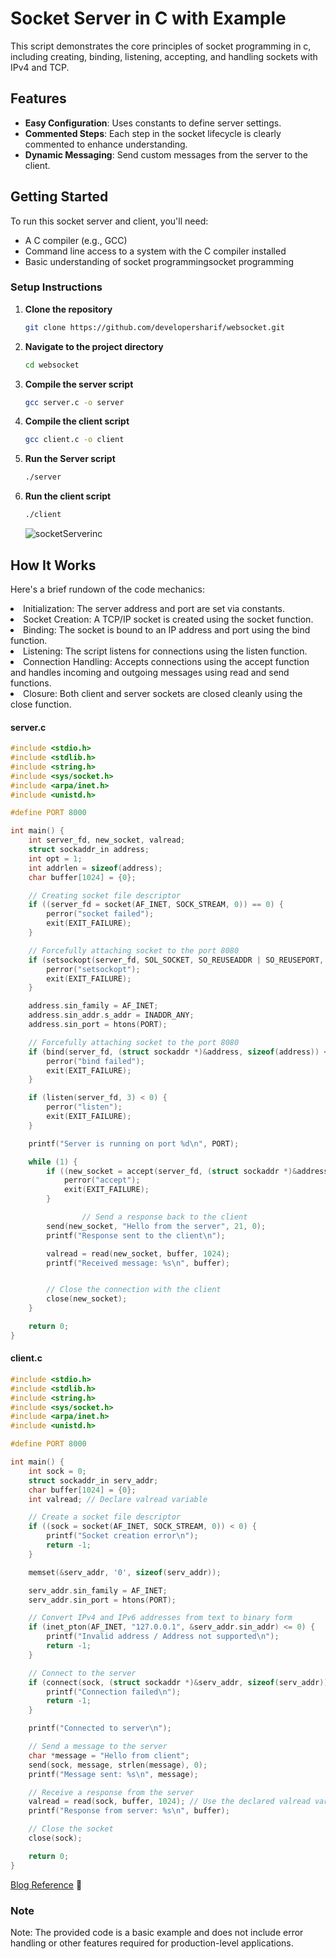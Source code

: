# Socket Server in C with Example

This script demonstrates the core principles of socket programming in c, including creating, binding, listening, accepting, and handling sockets with IPv4 and TCP.

## Features

- **Easy Configuration**: Uses constants to define server settings.
- **Commented Steps**: Each step in the socket lifecycle is clearly commented to enhance understanding.
- **Dynamic Messaging**: Send custom messages from the server to the client.

## Getting Started

To run this socket server and client, you'll need:

- A C compiler (e.g., GCC)
- Command line access to a system with the C compiler installed
- Basic understanding of socket programmingsocket programming

### Setup Instructions

1. **Clone the repository**

   ```bash
   git clone https://github.com/developersharif/websocket.git

   ```

2. **Navigate to the project directory**
   ```bash
   cd websocket
   ```
3. **Compile the server script**
   ```bash
   gcc server.c -o server
   ```
4. **Compile the client script**

   ```bash
   gcc client.c -o client
   ```

5. **Run the Server script**
   ```bash
   ./server
   ```
6. **Run the client script**
   ```bash
   ./client
   ```
   ![socketServerinc](https://github.com/developersharif/websocket/assets/54396379/4995dea6-6d35-4ae1-96c7-a7a5902f7b3b)

## How It Works

Here's a brief rundown of the code mechanics:

<li>Initialization: The server address and port are set via constants.</li>
<li>Socket Creation: A TCP/IP socket is created using the socket function.</li>
<li>Binding: The socket is bound to an IP address and port using the bind function.</li>
<li>Listening: The script listens for connections using the listen function.</li>
<li>Connection Handling: Accepts connections using the accept function and handles incoming and outgoing messages using read and send functions.</li>
<li>Closure: Both client and server sockets are closed cleanly using the close function.</li>

#### **server.c**

```c
#include <stdio.h>
#include <stdlib.h>
#include <string.h>
#include <sys/socket.h>
#include <arpa/inet.h>
#include <unistd.h>

#define PORT 8000

int main() {
    int server_fd, new_socket, valread;
    struct sockaddr_in address;
    int opt = 1;
    int addrlen = sizeof(address);
    char buffer[1024] = {0};

    // Creating socket file descriptor
    if ((server_fd = socket(AF_INET, SOCK_STREAM, 0)) == 0) {
        perror("socket failed");
        exit(EXIT_FAILURE);
    }

    // Forcefully attaching socket to the port 8080
    if (setsockopt(server_fd, SOL_SOCKET, SO_REUSEADDR | SO_REUSEPORT, &opt, sizeof(opt))) {
        perror("setsockopt");
        exit(EXIT_FAILURE);
    }

    address.sin_family = AF_INET;
    address.sin_addr.s_addr = INADDR_ANY;
    address.sin_port = htons(PORT);

    // Forcefully attaching socket to the port 8080
    if (bind(server_fd, (struct sockaddr *)&address, sizeof(address)) < 0) {
        perror("bind failed");
        exit(EXIT_FAILURE);
    }

    if (listen(server_fd, 3) < 0) {
        perror("listen");
        exit(EXIT_FAILURE);
    }

    printf("Server is running on port %d\n", PORT);

    while (1) {
        if ((new_socket = accept(server_fd, (struct sockaddr *)&address, (socklen_t *)&addrlen)) < 0) {
            perror("accept");
            exit(EXIT_FAILURE);
        }

                // Send a response back to the client
        send(new_socket, "Hello from the server", 21, 0);
        printf("Response sent to the client\n");

        valread = read(new_socket, buffer, 1024);
        printf("Received message: %s\n", buffer);


        // Close the connection with the client
        close(new_socket);
    }

    return 0;
}
```

#### client.c

```c
#include <stdio.h>
#include <stdlib.h>
#include <string.h>
#include <sys/socket.h>
#include <arpa/inet.h>
#include <unistd.h>

#define PORT 8000

int main() {
    int sock = 0;
    struct sockaddr_in serv_addr;
    char buffer[1024] = {0};
    int valread; // Declare valread variable

    // Create a socket file descriptor
    if ((sock = socket(AF_INET, SOCK_STREAM, 0)) < 0) {
        printf("Socket creation error\n");
        return -1;
    }

    memset(&serv_addr, '0', sizeof(serv_addr));

    serv_addr.sin_family = AF_INET;
    serv_addr.sin_port = htons(PORT);

    // Convert IPv4 and IPv6 addresses from text to binary form
    if (inet_pton(AF_INET, "127.0.0.1", &serv_addr.sin_addr) <= 0) {
        printf("Invalid address / Address not supported\n");
        return -1;
    }

    // Connect to the server
    if (connect(sock, (struct sockaddr *)&serv_addr, sizeof(serv_addr)) < 0) {
        printf("Connection failed\n");
        return -1;
    }

    printf("Connected to server\n");

    // Send a message to the server
    char *message = "Hello from client";
    send(sock, message, strlen(message), 0);
    printf("Message sent: %s\n", message);

    // Receive a response from the server
    valread = read(sock, buffer, 1024); // Use the declared valread variable
    printf("Response from server: %s\n", buffer);

    // Close the socket
    close(sock);

    return 0;
}

```

<a href="https://www.linuxhowtos.org/C_C++/socket.htm">Blog Reference</a> 🙂

### Note

Note: The provided code is a basic example and does not include error handling or other features required for production-level applications.
